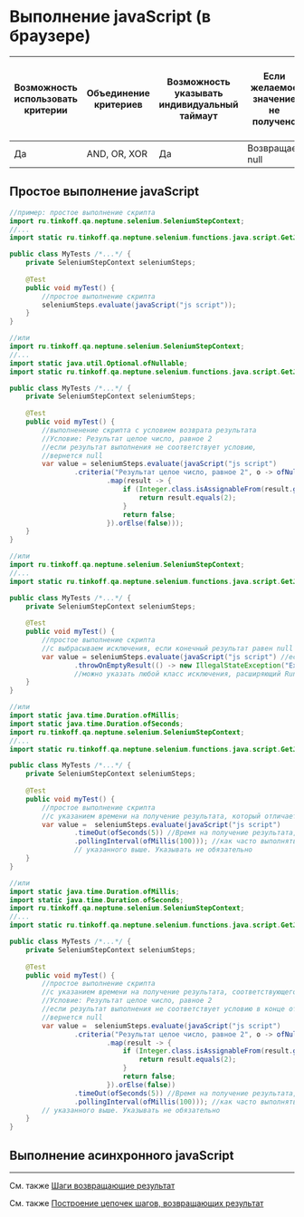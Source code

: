 # Выполнение javaScript (в браузере)

| Возможность использовать критерии 	| Объединение критериев 	| Возможность указывать индивидуальный таймаут 	| Если желаемое значение не получено                                   	| Игнорируемые исключения                            	| Данные, которые могут быть  приложены к отчетам (по умолчанию)  	|
|-----------------------------------	|-----------------------	|----------------------------------------------	|----------------------------------------------------------------------	|----------------------------------------------------	|-----------------------------------------------------------------	|
|            Да                     	| AND, OR, XOR             	|                Да                          	| Возвращает null                                                      	| НЕТ 	                                                | Скриншоты. Текст                                       	        |


## Простое выполнение javaScript

```java
//пример: простое выполнение скрипта
import ru.tinkoff.qa.neptune.selenium.SeleniumStepContext;
//...
import static ru.tinkoff.qa.neptune.selenium.functions.java.script.GetJavaScriptResultSupplier.javaScript;

public class MyTests /*...*/ {
    private SeleniumStepContext seleniumSteps;
    
    @Test
    public void myTest() {
        //простое выполнение скрипта
        seleniumSteps.evaluate(javaScript("js script"));
    }
}
```

```java
//или
import ru.tinkoff.qa.neptune.selenium.SeleniumStepContext;
//...
import static java.util.Optional.ofNullable;
import static ru.tinkoff.qa.neptune.selenium.functions.java.script.GetJavaScriptResultSupplier.javaScript;

public class MyTests /*...*/ {
    private SeleniumStepContext seleniumSteps;
    
    @Test
    public void myTest() {
        //выполненение скрипта с условием возврата результата
        //Условие: Результат целое число, равное 2
        //если результат выполнения не соответствует условию,
        //вернется null 
        var value = seleniumSteps.evaluate(javaScript("js script")
                .criteria("Результат целое число, равное 2", o -> ofNullable(o)
                        .map(result -> {
                            if (Integer.class.isAssignableFrom(result.getClass())) {
                                return result.equals(2);
                            }
                            return false;
                        }).orElse(false)));
    }
}
```

```java
//или
import ru.tinkoff.qa.neptune.selenium.SeleniumStepContext;
//...
import static ru.tinkoff.qa.neptune.selenium.functions.java.script.GetJavaScriptResultSupplier.javaScript;

public class MyTests /*...*/ {
    private SeleniumStepContext seleniumSteps;
    
    @Test
    public void myTest() {
        //простое выполнение скрипта
        //с выбрасываем исключения, если конечный результат равен null
        var value = seleniumSteps.evaluate(javaScript("js script") //если скрипт возвращает null, будет выброшено исключение
                .throwOnEmptyResult(() -> new IllegalStateException("Exception message")));
                //можно указать любой класс исключения, расширяющий RuntimeException
    }
}
```

```java
//или
import static java.time.Duration.ofMillis;
import static java.time.Duration.ofSeconds;
import ru.tinkoff.qa.neptune.selenium.SeleniumStepContext;
//...
import static ru.tinkoff.qa.neptune.selenium.functions.java.script.GetJavaScriptResultSupplier.javaScript;

public class MyTests /*...*/ {
    private SeleniumStepContext seleniumSteps;
    
    @Test
    public void myTest() {
        //простое выполнение скрипта
        //c указанием времени на получение результата, который отличается от null
        var value =  seleniumSteps.evaluate(javaScript("js script")
                .timeOut(ofSeconds(5)) //Время на получение результата, отличающегося от null
                .pollingInterval(ofMillis(100))); //как часто выполнять скрипт. Внутри промежутка времени, 
                // указанного выше. Указывать не обязательно
    }
}
```

```java
//или
import static java.time.Duration.ofMillis;
import static java.time.Duration.ofSeconds;
import ru.tinkoff.qa.neptune.selenium.SeleniumStepContext;
//...
import static ru.tinkoff.qa.neptune.selenium.functions.java.script.GetJavaScriptResultSupplier.javaScript;

public class MyTests /*...*/ {
    private SeleniumStepContext seleniumSteps;
    
    @Test
    public void myTest() {
        //простое выполнение скрипта
        //c указанием времени на получение результата, соответствующего условию
        //Условие: Результат целое число, равное 2
        //если результат выполнения не соответствует условию в конце отведенного времени,
        //вернется null
        var value =  seleniumSteps.evaluate(javaScript("js script")
                .criteria("Результат целое число, равное 2", o -> ofNullable(o)
                        .map(result -> {
                            if (Integer.class.isAssignableFrom(result.getClass())) {
                                return result.equals(2);
                            }
                            return false;
                        }).orElse(false))
                .timeOut(ofSeconds(5)) //Время на получение результата, отличающегося от null
                .pollingInterval(ofMillis(100))); //как часто выполнять скрипт. Внутри промежутка времени,
        // указанного выше. Указывать не обязательно
    }
}
```













## Выполнение асинхронного javaScript

---
См. также [Шаги возвращающие результат](/doc/rus/core/Steps.md#Шаги-возвращающие-результат)

См. также [Построение цепочек шагов, возвращающих результат](/doc/rus/core/Steps.md#Построение-цепочек-шагов,-возвращающих-результат)